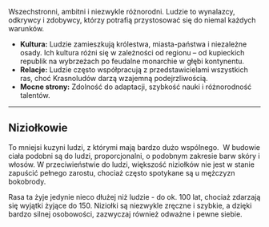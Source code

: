 
Wszechstronni, ambitni i niezwykle różnorodni. Ludzie to wynalazcy, odkrywcy i zdobywcy, którzy potrafią przystosować się do niemal każdych warunków.

- **Kultura:** Ludzie zamieszkują królestwa, miasta-państwa i niezależne osady. Ich kultura różni się w zależności od regionu – od kupieckich republik na wybrzeżach po feudalne monarchie w głębi kontynentu.
- **Relacje:** Ludzie często współpracują z przedstawicielami wszystkich ras, choć Krasnoludów darzą wzajemną podejrzliwością.
- **Mocne strony:** Zdolność do adaptacji, szybkość nauki i różnorodność talentów.

- - -
## Niziołkowie

To mniejsi kuzyni ludzi, z którymi mają bardzo dużo wspólnego.  W budowie ciała podobni są do ludzi, proporcjonalni, o podobnym zakresie barw skóry i włosów. W przeciwieństwie do ludzi, większość niziołków nie jest w stanie zapuścić pełnego zarostu, chociaż często spotykane są u mężczyzn bokobrody.  

Rasa ta żyje jedynie nieco dłużej niż ludzie - do ok. 100 lat, chociaż zdarzają się wyjątki żyjące do 150. Niziołki są niezwykle zręczne i szybkie, a dzięki bardzo silnej osobowości, zazwyczaj również odważne i pewne siebie.